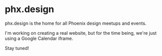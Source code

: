# phx.design

phx.design is the home for all Phoenix design meetups and events.

I'm working on creating a real website, but for the time being, we're just using a Google Calendar iframe.

Stay tuned!
